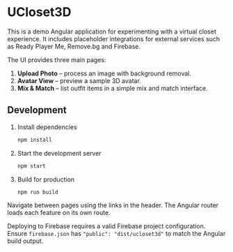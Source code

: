 # UCloset3D

This is a demo Angular application for experimenting with a virtual closet experience. It includes placeholder integrations for external services such as Ready Player Me, Remove.bg and Firebase.

The UI provides three main pages:
1. **Upload Photo** – process an image with background removal.
2. **Avatar View** – preview a sample 3D avatar.
3. **Mix & Match** – list outfit items in a simple mix and match interface.

## Development

1. Install dependencies
   ```bash
   npm install
   ```
2. Start the development server
   ```bash
   npm start
   ```
3. Build for production
   ```bash
   npm run build
   ```

Navigate between pages using the links in the header. The Angular router loads each feature on its own route.

Deploying to Firebase requires a valid Firebase project configuration.
Ensure `firebase.json` has `"public": "dist/ucloset3d"` to match the Angular build output.
